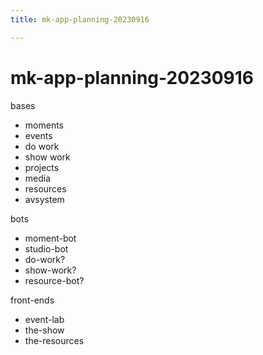 ```yaml
---
title: mk-app-planning-20230916

---
```


# mk-app-planning-20230916

bases
- moments
- events
- do work
- show work
- projects
- media
- resources
- avsystem

bots
- moment-bot
- studio-bot
- do-work?
- show-work?
- resource-bot?

front-ends
- event-lab
- the-show
- the-resources